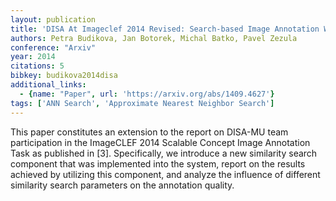 ```yaml
---
layout: publication
title: 'DISA At Imageclef 2014 Revised: Search-based Image Annotation With Decaf Features'
authors: Petra Budikova, Jan Botorek, Michal Batko, Pavel Zezula
conference: "Arxiv"
year: 2014
citations: 5
bibkey: budikova2014disa
additional_links:
  - {name: "Paper", url: 'https://arxiv.org/abs/1409.4627'}
tags: ['ANN Search', 'Approximate Nearest Neighbor Search']
---
```

This paper constitutes an extension to the report on DISA-MU team
participation in the ImageCLEF 2014 Scalable Concept Image Annotation Task as
published in [3]. Specifically, we introduce a new similarity search component
that was implemented into the system, report on the results achieved by
utilizing this component, and analyze the influence of different similarity
search parameters on the annotation quality.
